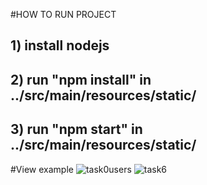 #HOW TO RUN PROJECT 
## 1) install nodejs 
## 2) run "npm install" in ../src/main/resources/static/ 
## 3) run "npm start" in ../src/main/resources/static/ 

#View example
![task0users](https://cloud.githubusercontent.com/assets/19957536/19923607/e9011284-a0f0-11e6-8f89-a427325b3f5c.jpg)
![task6](https://cloud.githubusercontent.com/assets/19957536/19923609/ee8eb44a-a0f0-11e6-803c-3cd44cb6728a.jpg)

